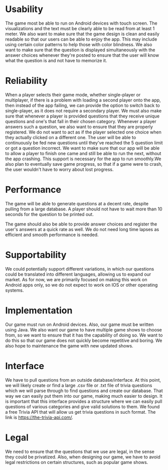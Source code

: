 
# Usability
The game most be able to run on Android devices
with touch screen. The visualizations and the
text must be clearly able to be read from at least
1 meter. We also want to make sure that the game design is clean and easily readable
so that our users can be able to enjoy the app. This may include using certain color patterns to help those
with color blindness. We also want to make sure that the question is displayed simultaneously with the answer
choices whenever they're posted to ensure that the user will know what the question is and not have to memorize it. 
# Reliability
When a player selects their game mode, whether single-player or multiplayer,
if there is a problem with loading a second player onto the app, then instead
of the app failing, we can provide the option to switch back to single-player,
as it does not require a secondary player.  We must also make sure that whenever a player is provided 
questions that they receive unique questions and one's that fall in their chosen category. Whenever a player
answers such a question, we also want to ensure that they are properly registered. We do not want to act 
as if the player selected one choice when they actually clicked on a different one. The user will be able to continuously be fed new questions until they've reached the 5 question limit or got a
question incorrect. We want to make sure that our app will be able to allow a player to finish one came and still
be able to run the next, without the app crashing. This support is necessary for the app to run smoothly.We also plan to eventually save 
game progress, so that if a game were to crash, the user wouldn't have to worry about lost progress. 
# Performance
The game will be able to generate questions at a decent rate, despite
pulling from a large database. A player should not have to wait more
than 10 seconds for the question to be printed out.

The game should also be able to provide answer choices and register
the user's answers at a quick rate as well. We do not need long time 
lapses as efficient and smooth performance is needed. 
# Supportability
We could potentially support different variations, in which our questions could 
be translated into different languages, allowing us to expand our market. As for now, 
we are primarily focused on making this work on Android apps only, so we do not expect to 
work on IOS or other operating systems. 
# Implementation 
Our game must run on Android devices. Also, our game must be written using Java. We also want our game to have multiple
game shows to choose from, so we want to ensure that it has the capability of doing so. We want to do this so that our game 
does not quickly become repetitive and boring. We also hope to maintenance the game with new updated shows. 
# Interface
We have to pull questions from an outside database/interface. At this point, we will likely create or find a large
.csv file or .txt file of trivia questions which we will parse through to find questions and create our database. 
That way we can easily  put them into our game, making much easier to design. It is important that this interface provides a 
structure where we can easily pull questions of various categories and give valid solutions  to them. We found a free Trivia
API that will allow us get trivia questions in such format. The link is https://the-trivia-api.com/.
# Legal
We need to ensure that the questions that we use are legal, in the sense they
could be privatized. Also, when designing our game, we have to avoid legal restrictions
on certain structures, such as popular game shows. 